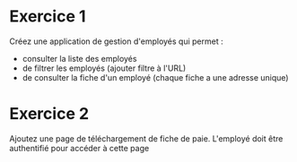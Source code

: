 # Exercice 1

Créez une application de gestion d'employés qui permet :
- consulter la liste des employés
- de filtrer les employés (ajouter filtre à l'URL)
- de consulter la fiche d'un employé (chaque fiche a une adresse unique)

# Exercice 2
Ajoutez une page de téléchargement de fiche de paie. L'employé doit être authentifié pour accéder à cette page